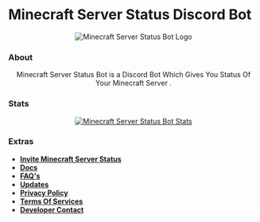 # Minecraft Server Status Discord Bot

<p align="center">
    <img src="https://cdn.discordapp.com/avatars/802868654957789204/353b12394b8155fe40eb03d7fe4ebf2f.webp?size=128" alt="Minecraft Server Status Bot Logo"/>
</p>

### About

<p align="center">
    Minecraft Server Status Bot is a Discord Bot Which Gives You Status Of Your Minecraft Server .
</p>

### Stats

<div align="center">
    <a href="https://top.gg/bot/802868654957789204">
        <img src="https://top.gg/api/widget/802868654957789204.svg" alt="Minecraft Server Status Bot Stats"/>
    </a>
</div>

###  Extras

 - **[Invite Minecraft Server Status](https://discord.com/oauth2/authorize?client_id=802868654957789204&permissions=2147601409&scope=bot%20applications.commands)**
 - **[Docs](https://bots.log-network.me/docs)**
 - **[FAQ's](https://bots.log-network.me/faqs)**
 - **[Updates](https://bots.log-network.me/updates)**
 - **[Privacy Policy](https://github.com/LOG-LEGENDX/Minecraft-Server-Status-Bot/blob/master/PRIVACY.md)**
 - **[Terms Of Services](https://github.com/LOG-LEGENDX/Minecraft-Server-Status-Bot/blob/master/TOS.md)**
 - **[Developer Contact](https://log-network.me/contact)**